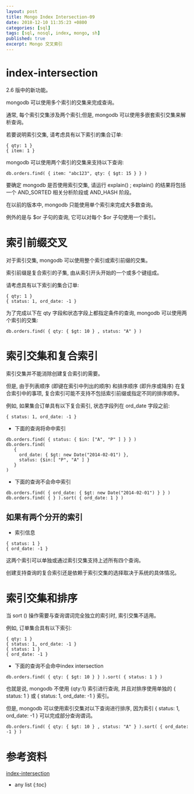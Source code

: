 ```yaml
---
layout: post
title: Mongo Index Intersection-09
date: 2018-12-10 11:35:23 +0800
categories: [sql]
tags: [sql, nosql, index, mongo, sh]
published: true
excerpt: Mongo 交叉索引
---
```


# index-intersection

2.6 版中的新功能。

mongodb 可以使用多个索引的交集来完成查询。

通常, 每个索引交集涉及两个索引;但是, mongodb 可以使用多嵌套索引交集来解析查询。

若要说明索引交集, 请考虑具有以下索引的集合订单:

```
{ qty: 1 }
{ item: 1 }
```

mongodb 可以使用两个索引的交集来支持以下查询:

```
db.orders.find( { item: "abc123", qty: { $gt: 15 } } )
```

要确定 mongodb 是否使用索引交集, 请运行 explain() ; explain() 的结果将包括一个 AND_SORTED 相关分析阶段或 AND_HASH 阶段。

在以前的版本中, mongodb 只能使用单个索引来完成大多数查询。

例外的是与 $or 子句的查询, 它可以对每个 $or 子句使用一个索引。

# 索引前缀交叉

对于索引交集, mongodb 可以使用整个索引或索引前缀的交集。

索引前缀是复合索引的子集, 由从索引开头开始的一个或多个键组成。

请考虑具有以下索引的集合订单:

```
{ qty: 1 }
{ status: 1, ord_date: -1 }
```

为了完成以下在 qty 字段和状态字段上都指定条件的查询, mongodb 可以使用两个索引的交集:

```
db.orders.find( { qty: { $gt: 10 } , status: "A" } )
```

# 索引交集和复合索引

索引交集并不能消除创建复合索引的需要。

但是, 由于列表顺序 (即键在索引中列出的顺序) 和排序顺序 (即升序或降序) 在复合索引中的事项, 复合索引可能不支持不包括索引前缀或指定不同的排序顺序。

例如, 如果集合订单具有以下复合索引, 状态字段列在 ord_date 字段之前:

```
{ status: 1, ord_date: -1 }
```

- 下面的查询将命中索引

```
db.orders.find( { status: { $in: ["A", "P" ] } } )
db.orders.find(
   {
     ord_date: { $gt: new Date("2014-02-01") },
     status: {$in:[ "P", "A" ] }
   }
)
```

- 下面的查询不会命中索引

```
db.orders.find( { ord_date: { $gt: new Date("2014-02-01") } } )
db.orders.find( { } ).sort( { ord_date: 1 } )
```

## 如果有两个分开的索引

- 索引信息

```
{ status: 1 }
{ ord_date: -1 }
```

这两个索引可以单独或通过索引交集支持上述所有四个查询。

创建支持查询的复合索引还是依赖于索引交集的选择取决于系统的具体情况。

# 索引交集和排序

当 sort () 操作需要与查询谓词完全独立的索引时, 索引交集不适用。

例如, 订单集合具有以下索引:

```
{ qty: 1 }
{ status: 1, ord_date: -1 }
{ status: 1 }
{ ord_date: -1 }
```

- 下面的查询不会命中index intersection 

```
db.orders.find( { qty: { $gt: 10 } } ).sort( { status: 1 } )
```

也就是说, mongodb 不使用 {qty:1} 索引进行查询, 并且对排序使用单独的 { status: 1 } 或 { status: 1, ord_date: -1 } 索引。

但是, mongodb 可以使用索引交集对以下查询进行排序, 因为索引 { status: 1, ord_date: -1 } 可以完成部分查询谓词。

```
db.orders.find( { qty: { $gt: 10 } , status: "A" } ).sort( { ord_date: -1 } )
```

# 参考资料

[index-intersection](https://docs.mongodb.com/manual/core/index-intersection/)

* any list
{:toc}